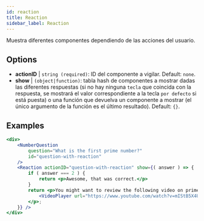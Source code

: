 ```yaml
---
id: reaction 
title: Reaction
sidebar_label: Reaction
---
```


Muestra diferentes componentes dependiendo de las acciones del usuario.

## Options

* __actionID__ | `string (required)`: ID del componente a vigilar. Default: `none`.
* __show__ | `(object|function)`: tabla hash de componentes a mostrar dadas las diferentes respuestas (si no hay ninguna `tecla` que coincida con la respuesta, se mostrará el valor correspondiente a la tecla `por defecto` si está puesta) o una función que devuelva un componente a mostrar (el único argumento de la función es el último resultado). Default: `{}`.


## Examples

```jsx live
<div>
	<NumberQuestion
		question="What is the first prime number?"
		id="question-with-reaction"
	/>
	<Reaction actionID="question-with-reaction" show={( answer ) => {
		if ( answer === 2 ) {
			return <p>Awesome, that was correct.</p>
		}
		return <p>You might want to review the following video on prime numbers:
			<VideoPlayer url="https://www.youtube.com/watch?v=mIStB5X4U8M" />
		</p>;
	}} />
</div>
``` 

